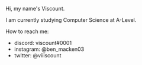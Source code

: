 Hi, my name's Viscount.

I am currently studying Computer Science at A-Level.

How to reach me:
- discord: viscount#0001
- instagram: @ben_macken03
- twitter: @viiiscount
